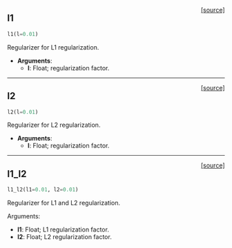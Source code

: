 <span style="float:right;">[[source]](https://github.com/polyaxon/polyaxon/blob/master/polyaxon/regularizations.py#L44)</span>

## l1


```python
l1(l=0.01)
```


Regularizer for L1 regularization.

 - __Arguments__:
	 - __l__: Float; regularization factor.
 

----

<span style="float:right;">[[source]](https://github.com/polyaxon/polyaxon/blob/master/polyaxon/regularizations.py#L50)</span>

## l2


```python
l2(l=0.01)
```


Regularizer for L2 regularization.

 - __Arguments__:
	 - __l__: Float; regularization factor.
 

----

<span style="float:right;">[[source]](https://github.com/polyaxon/polyaxon/blob/master/polyaxon/regularizations.py#L56)</span>

## l1_l2


```python
l1_l2(l1=0.01, l2=0.01)
```


Regularizer for L1 and L2 regularization.

  Arguments:
  - __l1__: Float; L1 regularization factor.
  - __l2__: Float; L2 regularization factor.
  